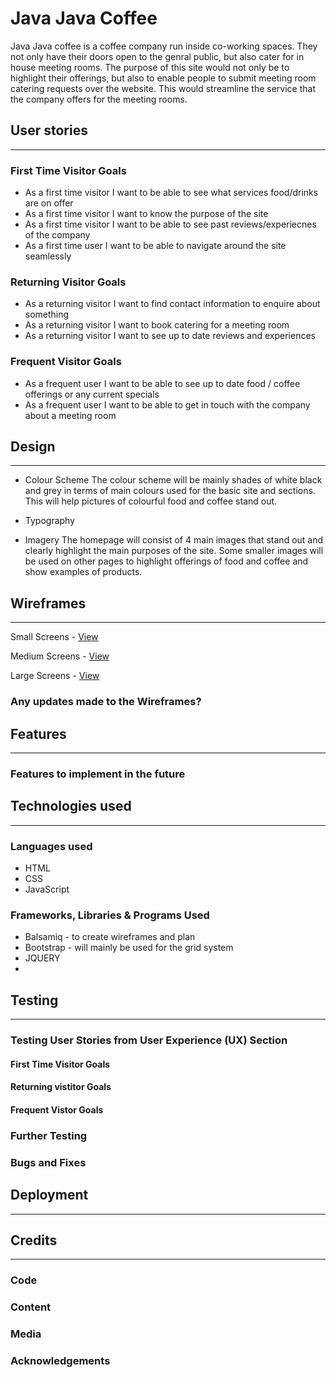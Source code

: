 # Java Java Coffee

Java Java coffee is a coffee company run inside co-working spaces. They not only have their doors open to the genral public, but also cater for in house meeting rooms. 
The purpose of this site would not only be to highlight their offerings, but also to enable people to submit meeting room catering requests over the website. 
This would streamline the service that the company offers for the meeting rooms. 


## User stories
---

### First Time Visitor Goals
- As a first time visitor I want to be able to see what services food/drinks are on offer
- As a first time visitor I want to know the purpose of the site
- As a first time visitor I want to be able to see past reviews/experiecnes of the company 
- As a first time user I want to be able to navigate around the site seamlessly 
 
 ### Returning Visitor Goals
- As a returning visitor I want to find contact information to enquire about something
- As a returning visitor I want to book catering for a meeting room
- As a returning visitor I want to see up to date reviews and experiences   

### Frequent Visitor Goals
- As a frequent user I want to be able to see up to date food / coffee offerings or any current specials
- As a frequent user I want to be able to get in touch with the company about a meeting room

## Design 
---

* Colour Scheme
  The colour scheme will be mainly shades of white black and grey in terms of main colours used for the basic site and sections. This will help pictures of colourful food and coffee stand out.

* Typography

* Imagery
  The homepage will consist of 4 main images that stand out and clearly highlight the main purposes of the site. 
  Some smaller images will be used on other pages to highlight offerings of food and coffee and show examples of products.  

## Wireframes 
---

Small Screens - [View](assets/wireframes/sm-screen-coffee.pdf)

Medium Screens - [View](assets/wireframes/med-screen-coffee.pdf)

Large Screens - [View](assets/wireframes/lrg-screen-coffee.pdf)

### Any updates made to the Wireframes?

## Features 
---
### Features to implement in the future

## Technologies used

----
### Languages used
- HTML
- CSS
- JavaScript

### Frameworks, Libraries & Programs Used
- Balsamiq - to create wireframes and plan
- Bootstrap - will mainly be used for the grid system
- JQUERY
- 

## Testing
---

### Testing User Stories from User Experience (UX) Section

#### First Time Visitor Goals

#### Returning vistitor Goals

#### Frequent Vistor Goals

### Further Testing

### Bugs and Fixes 

## Deployment
---

## Credits
---

### Code 

### Content

### Media 

### Acknowledgements